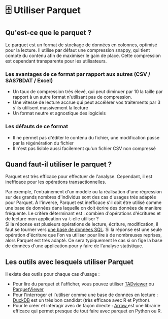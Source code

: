 # 🗄 Utiliser Parquet

## Qu'est-ce que le parquet ?

Le parquet est un format de stockage de données en colonnes, optimisé pour la lecture. Il utilise par défaut une compression snappy, qui tient compte du contenu afin de maximiser le gain de place. Cette compression est cependant transparente pour les utilisateurs.

### Les avantages de ce format par rapport aux autres (CSV / SAS7BDAT / Excel)

* Un taux de compression très élevé, qui peut diminuer par 10 la taille par rapport à un autre format n'utilisant pas de compression.
* Une vitesse de lecture accrue qui peut accélérer vos traitements par 3 s'ils utilisent massivement la lecture
* Un format neutre et agnostique des logiciels

### Les défauts de ce format

* Il ne permet pas d'éditer le contenu du fichier, une modification passe par la régénération du fichier
* Il n'est pas lisible aussi facilement qu'un fichier CSV non compressé

## Quand faut-il utiliser le parquet ?

Parquet est très efficace pour effectuer de l'analyse. Cependant, il est inefficace pour les opérations transactionnelles.&#x20;

Par exemple, l'entrainement d'un modèle ou la réalisation d'une régression sur des grands nombres d'individus sont des cas d'usages très adaptés pour Parquet. À l'inverse, Parquet est inefficace s'il doit être utilisé comme une base de données dans laquelle on doit écrire des données de manière fréquente. Le critère déterminant est : combien d'opérations d'écritures et de lecture mon application va-t-elle utiliser ?\
Si la réponse est plusieurs opérations de lecture, écriture, modification, il faut se tourner vers [une base de données SQL](utiliser-une-base-sql.md). Si la réponse est une seule opération d'écriture que l'on va utiliser pour lire à de nombreuses reprises, alors Parquet est très adapté. Ce sera typiquement le cas si on fige la base de données d'une application pour y faire de l'analyse statistique.

## Les outils avec lesquels utiliser Parquet

Il existe des outils pour chaque cas d'usage :&#x20;

* Pour lire du parquet et l'afficher, vous pouvez utiliser [TADviewer](https://www.tadviewer.com/) ou [ParquetViewer](https://github.com/mukunku/ParquetViewer)
* Pour l'interroger et l'utiliser comme une base de données en lecture : [DuckDB](utiliser-duckdb/) est un très bon candidat (très efficace avec R et Python).
* Pour le créer et interagir avec de façon directe : [Arrow ](https://arrow.apache.org/docs/python/parquet.html)est une librairie efficace qui permet presque de tout faire avec parquet en Python ou R.
